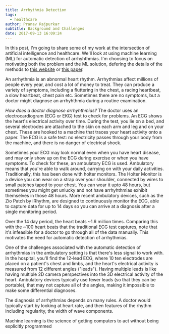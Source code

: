```yaml
---
title: Arrhythmia Detection
tags:
  - healthcare
author: Pranav Rajpurkar
subtitle: Background and Challenges
date: 2017-09-13 16:09:24
---
```


In this post, I'm going to share some of my work at the intersection of artificial intelligence and healthcare. We'll look at using machine learning (ML) for automatic detection of arrhyhthmias. I'm choosing to focus on motivating both the problem and the ML solution, defering the details of the methods to [this website](https://stanfordmlgroup.github.io/projects/ecg/) or [this paper](https://arxiv.org/abs/1707.01836).

An arrhythmia is an abnormal heart rhythm. Arrhythmias affect millions of people every year, and cost a lot of money to treat. They can produce a variety of symptoms, including a fluttering in the chest, a racing heartbeat, a slow heartbeat, chest pain etc. Sometimes there are no symptoms, but a doctor might diagnose an arrhyhthmia during a routine examination.

*How does a doctor diagnose arrhyhthmias?* The doctor uses an electrocardiogram (ECG or EKG) test to check for problems. An ECG shows the heart's electrical activity over time. During the test, you lie on a bed, and several electrodes are attached to the skin on each arm and leg and on your chest. These are hooked to a machine that traces your heart activity onto a paper. The ECG is a safe test: no electricity passes through your body from the machine, and there is no danger of electrical shock.

Sometimes your ECG may look normal even when you have heart disease, and may only show up on the ECG during exercise or when you have symptoms. To check for these, an ambulatory ECG is used. Ambulatory means that you're able to walk around, carrying on with your daily activities. Traditionally, this has been done with holter monitors. The Holter Monitor is a device you can wear on a strap over your shoulder, connected by wires to small patches taped to your chest. You can wear it upto 48 hours, but sometimes you might get unlucky and not have arrhyhthmias exhibit themselves in those 48 hours. More recent ambulatory devices, such as the Zio Patch by iRhythm, are designed to continuously monitor the ECG, able to capture data for up to 14 days so you can arrive at a diagnosis after a single monitoring period.

Over the 14 day period, the heart beats ~1.6 million times. Comparing this with the ~100 heart beats that the traditional ECG test captures, note that it's infeasible for a doctor to go through all of the data manually. This motivates the need for automatic detection of arrhythmias.

One of the challenges associated with the automatic detection of arrhythmias in the ambulatory setting is that there's less signal to work with. In the hospital, you'll find the 12-lead ECG, where 10 ten electrodes are placed on a patient's chest and limbs, and the heart's electrical activity is measured from 12 different angles ("leads"). Having multiple leads is like having multiple 2D camera perspectives into the 3D electrical activity of the heart. Ambulatory devices typically use fewer leads (so that they can be portable), that may not capture all of the angles, making it impossible to make some differential diagnoses.

The diagnosis of arrhythmias depends on many rules. A doctor would typically start by looking at heart rate, and then features of the rhythm including regularity, the width of wave components.

 Machine learning is the science of getting computers to act without being explicitly programmed
